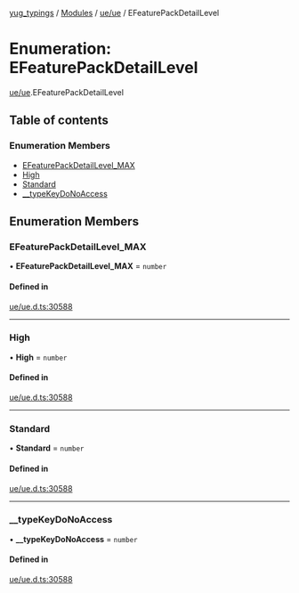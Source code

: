 [yug_typings](../README.md) / [Modules](../modules.md) / [ue/ue](../modules/ue_ue.md) / EFeaturePackDetailLevel

# Enumeration: EFeaturePackDetailLevel

[ue/ue](../modules/ue_ue.md).EFeaturePackDetailLevel

## Table of contents

### Enumeration Members

- [EFeaturePackDetailLevel\_MAX](ue_ue.EFeaturePackDetailLevel.md#efeaturepackdetaillevel_max)
- [High](ue_ue.EFeaturePackDetailLevel.md#high)
- [Standard](ue_ue.EFeaturePackDetailLevel.md#standard)
- [\_\_typeKeyDoNoAccess](ue_ue.EFeaturePackDetailLevel.md#__typekeydonoaccess)

## Enumeration Members

### EFeaturePackDetailLevel\_MAX

• **EFeaturePackDetailLevel\_MAX** = `number`

#### Defined in

[ue/ue.d.ts:30588](https://github.com/YugMetaverse/yug_typings/blob/b7d9b19/ue/ue.d.ts#L30588)

___

### High

• **High** = `number`

#### Defined in

[ue/ue.d.ts:30588](https://github.com/YugMetaverse/yug_typings/blob/b7d9b19/ue/ue.d.ts#L30588)

___

### Standard

• **Standard** = `number`

#### Defined in

[ue/ue.d.ts:30588](https://github.com/YugMetaverse/yug_typings/blob/b7d9b19/ue/ue.d.ts#L30588)

___

### \_\_typeKeyDoNoAccess

• **\_\_typeKeyDoNoAccess** = `number`

#### Defined in

[ue/ue.d.ts:30588](https://github.com/YugMetaverse/yug_typings/blob/b7d9b19/ue/ue.d.ts#L30588)
